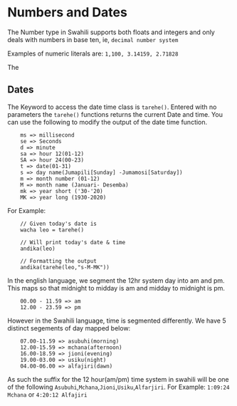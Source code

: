 # Numbers and Dates

The Number type in Swahili supports both floats and integers and only deals with numbers in base ten, ie, `decimal number system`

Examples of numeric literals are:
  `1,100, 3.14159, 2.71828`

The 

##  Dates

The Keyword to access the date time class is `tarehe()`. Entered with no parameters the `tarehe()` functions returns the current  Date and time. You can use the following to modify the output of the date time function.

```
    ms => millisecond
    se => Seconds
    d => minute
    sa => hour 12(01-12)
    SA => hour 24(00-23)
    t => date(01-31)
    s => day name(Jumapili[Sunday] -Jumamosi[Saturday])
    m => month number (01-12)
    M => month name (Januari- Desemba)
    mk => year short ('30-'20)
    MK => year long (1930-2020)
```

For Example:
```
    // Given today's date is 
    wacha leo = tarehe()
    
    // Will print today's date & time
    andika(leo) 
    
    // Formatting the output 
    andika(tarehe(leo,"s-M-MK"))
```

In the english language, we segment the 12hr system day into am and pm. This maps so that midnight to midday is am and midday to midnight is pm. 
``` 
    00.00 - 11.59 => am
    12.00 - 23.59 => pm
```
However in the Swahili language, time is segmented differently. We have 5 distinct segements of day mapped below:
```
    07.00-11.59 => asubuhi(morning)
    12.00-15.59 => mchana(afternoon)
    16.00-18.59 => jioni(evening)
    19.00-03.00 => usiku(night)
    04.00-06.00 => alfajiri(dawn)
```
As such the suffix for the 12 hour(am/pm) time system in swahili will be one of the following `Asubuhi`,`Mchana`,`Jioni`,`Usiku`,`Alfarjiri`. For Example: `1:09:24 Mchana` or `4:20:12 Alfajiri`